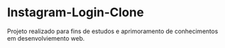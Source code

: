 # Instagram-Login-Clone
Projeto realizado para fins de estudos e aprimoramento de conhecimentos em desenvolviemento web.
